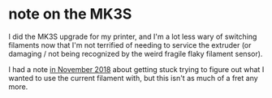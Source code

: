 # note on the MK3S

I did the MK3S upgrade for my printer, and I'm a lot less wary of switching filaments now that I'm not terrified of needing to service the extruder (or damaging / not being recognized by the weird fragile flaky filament sensor).

I had a note [in November 2018][emopost] about getting stuck trying to figure out what I wanted to use the current filament with, but this isn't as much of a fret any more.

[emopost]: gdwn9-xsj2g-r48xf-hp89k-cmk01
